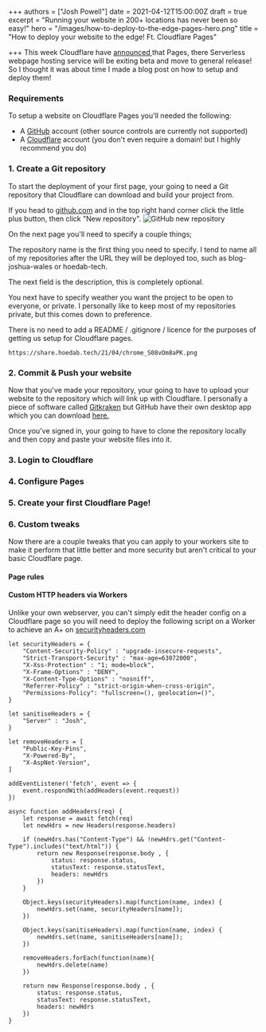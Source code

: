 +++
authors = ["Josh Powell"]
date = 2021-04-12T15:00:00Z
draft = true
excerpt = "Running your website in 200+ locations has never been so easy!"
hero = "/images/how-to-deploy-to-the-edge-pages-hero.png"
title = "How to deploy your website to the edge! Ft. Cloudflare Pages"

+++
This week Cloudflare have [announced ](https://blog.cloudflare.com/cloudflare-pages-ga/)that Pages, there Serverless webpage hosting service will be exiting beta and move to general release! So I thought it was about time I made a blog post on how to setup and deploy them!

### Requirements

To setup a website on Cloudflare Pages you'll needed the following:

* A [GitHub](https://github.com/) account (other source controls are currently not supported)
* A [Cloudflare](https://cloudflare.com) account (you don't even require a domain! but I highly recommend you do)

### 1. Create a Git repository

To start the deployment of your first page, your going to need a Git repository that Cloudflare can download and build your project from.

If you head to [github.com](https://github.com) and in the top right hand corner click the little plus button, then click "New repository". ![GitHub new repository ](https://share.hoedab.tech/21/04/chrome_Wf31SIcpc8.png)

On the next page you'll need to specify a couple things;

The repository name is the first thing you need to specify. I tend to name all of my repositories after the URL they will be deployed too, such as blog-joshua-wales or hoedab-tech.

The next field is the description, this is completely optional.

You next have to specify weather you want the project to be open to everyone, or private. I personally like to keep most of my repositories private, but this comes down to preference.

There is no need to add a README / .gitignore / licence for the purposes of getting us setup for Cloudflare pages.

    https://share.hoedab.tech/21/04/chrome_S08vOm8aPK.png

### 2. Commit & Push your website

Now that you've made your repository, your going to have to upload your website to the repository which will link up with Cloudflare.  I personally a piece of software called [Gitkraken](gitkraken.com) but GitHub have their own desktop app which you can download [here.](https://desktop.github.com/ "Github Desktop")

Once you've signed in, your going to have to clone the repository locally and then copy and paste your website files into it.

### 3. Login to Cloudflare

### 4. Configure Pages

### 5. Create your first Cloudflare Page!

### 6. Custom tweaks

Now there are a couple tweaks that you can apply to your workers site to make it perform that little better and more security but aren't critical to your basic Cloudflare page.

#### Page rules

#### Custom HTTP headers via Workers

Unlike your own webserver, you can't simply edit the header config on a Cloudflare page so you will need to deploy the following script on a Worker to achieve an A+ on [securityheaders.com](https://Securityheaders.com)

    let securityHeaders = {
    	"Content-Security-Policy" : "upgrade-insecure-requests",
    	"Strict-Transport-Security" : "max-age=63072000",
    	"X-Xss-Protection" : "1; mode=block",
    	"X-Frame-Options" : "DENY",
    	"X-Content-Type-Options" : "nosniff",
    	"Referrer-Policy" : "strict-origin-when-cross-origin",
    	"Permissions-Policy": "fullscreen=(), geolocation=()",
    }
    
    let sanitiseHeaders = {
    	"Server" : "Josh",
    }
    
    let removeHeaders = [
    	"Public-Key-Pins",
    	"X-Powered-By",
    	"X-AspNet-Version",
    ]
    
    addEventListener('fetch', event => {
    	event.respondWith(addHeaders(event.request))
    })
    
    async function addHeaders(req) {
    	let response = await fetch(req)
    	let newHdrs = new Headers(response.headers)
    
    	if (newHdrs.has("Content-Type") && !newHdrs.get("Content-Type").includes("text/html")) {
            return new Response(response.body , {
                status: response.status,
                statusText: response.statusText,
                headers: newHdrs
            })
    	}
    
    	Object.keys(securityHeaders).map(function(name, index) {
    		newHdrs.set(name, securityHeaders[name]);
    	})
    
    	Object.keys(sanitiseHeaders).map(function(name, index) {
    		newHdrs.set(name, sanitiseHeaders[name]);
    	})
    
    	removeHeaders.forEach(function(name){
    		newHdrs.delete(name)
    	})
    
    	return new Response(response.body , {
    		status: response.status,
    		statusText: response.statusText,
    		headers: newHdrs
    	})
    }